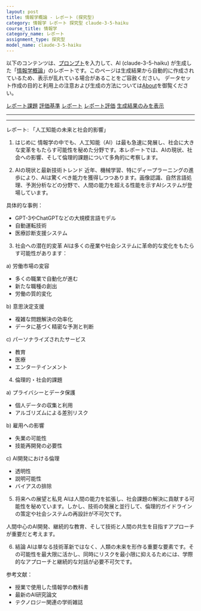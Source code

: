 ```yaml
---
layout: post
title: 情報学概論 - レポート (探究型)
category: 情報学 レポート 探究型 claude-3-5-haiku
course_title: 情報学
category_name: レポート
assignment_type: 探究型
model_name: claude-3-5-haiku
---
```


以下のコンテンツは、[プロンプト](https://github.com/takedatoshiyuki/synthetic_assignments/tree/main/generated/情報学/claude-3-5-haiku/prompt_レポート-探究型.md)を入力して、AI (claude-3-5-haiku) が生成した「[情報学概論](/contents/情報学/)」のレポートです。このページは生成結果から自動的に作成されているため、表示が乱れている場合があることをご容赦ください。
データセット作成の目的と利用上の注意および生成の方法については[About](/About)を御覧ください。

[レポート課題](../レポート課題-探究型)
[評価基準](../評価基準-探究型)
[レポート](../レポート-探究型)
[レポート評価](../レポート評価-探究型)
[生成結果のみを表示](https://github.com/takedatoshiyuki/synthetic_assignments/tree/main/generated/情報学/claude-3-5-haiku/レポート-探究型.md)
  

***
***
  
レポート: 「人工知能の未来と社会的影響」

1. はじめに
情報学の中でも、人工知能（AI）は最も急速に発展し、社会に大きな変革をもたらす可能性を秘めた分野です。本レポートでは、AIの現状、社会への影響、そして倫理的課題について多角的に考察します。

2. AIの現状と最新技術トレンド
近年、機械学習、特にディープラーニングの進歩により、AIは驚くべき能力を獲得しつつあります。画像認識、自然言語処理、予測分析などの分野で、人間の能力を超える性能を示すAIシステムが登場しています。

具体的な事例：
- GPT-3やChatGPTなどの大規模言語モデル
- 自動運転技術
- 医療診断支援システム

3. 社会への潜在的変革
AIは多くの産業や社会システムに革命的な変化をもたらす可能性があります：

a) 労働市場の変容
- 多くの職業で自動化が進む
- 新たな職種の創出
- 労働の質的変化

b) 意思決定支援
- 複雑な問題解決の効率化
- データに基づく精密な予測と判断

c) パーソナライズされたサービス
- 教育
- 医療
- エンターテインメント

4. 倫理的・社会的課題

a) プライバシーとデータ保護
- 個人データの収集と利用
- アルゴリズムによる差別リスク

b) 雇用への影響
- 失業の可能性
- 技能再開発の必要性

c) AI開発における倫理
- 透明性
- 説明可能性
- バイアスの排除

5. 将来への展望と私見
AIは人間の能力を拡張し、社会課題の解決に貢献する可能性を秘めています。しかし、技術の発展と並行して、倫理的ガイドラインの策定や社会システムの再設計が不可欠です。

人間中心のAI開発、継続的な教育、そして技術と人間の共生を目指すアプローチが重要だと考えます。

6. 結論
AIは単なる技術革新ではなく、人類の未来を形作る重要な要素です。その可能性を最大限に活かし、同時にリスクを最小限に抑えるためには、学際的なアプローチと継続的な対話が必要不可欠です。

参考文献：
- 授業で使用した情報学の教科書
- 最新のAI研究論文
- テクノロジー関連の学術雑誌
